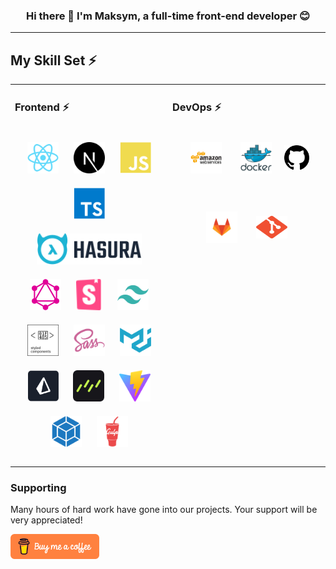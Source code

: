 ### <div align="center">Hi there 👋 I'm Maksym, a full-time front-end developer 😊</div>

---

## My Skill Set ⚡

<table><tr><td valign="top" width="33%">

### Frontend ⚡

<div align="center" style="display: flex; align-items: center; justify-content: center; gap: 10px; flex-wrap: wrap;">

<a href="https://reactjs.org/" target="_blank"><img style="margin: 10px" src="icons/react-colored.svg" alt="React" height="50" /></a>
<a href="https://nextjs.org/" target="_blank"><img style="margin: 10px" src="icons/nextjs-colored.svg" alt="React" height="50" /></a>
<a href="https://www.javascript.com/" target="_blank"><img style="margin: 10px" src="icons/javascript-colored.svg" alt="JavaScript" height="50" /></a>  
<a href="https://www.typescriptlang.org/" target="_blank"><img style="margin: 10px" src="icons/typescript-colored.svg" alt="TypeScript" height="50" /></a>
<a href="https://hasura.io/" target="_blank"><img style="margin: 10px" src="icons/hasura.svg" alt="TypeScript" height="50" /></a>
<a href="https://graphql.org/" target="_blank"><img style="margin: 10px" src="icons/graphql.svg" alt="TypeScript" height="50" /></a>
<a href="https://storybook.js.org/" target="_blank"><img style="margin: 10px" src="icons/storybook.svg" alt="TypeScript" height="50" /></a>
<a href="https://tailwindcss.com/" target="_blank"><img style="margin: 10px" src="icons/tailwindcss-colored.svg" alt="TypeScript" height="50" /></a>
<a href="https://styled-components.com/" target="_blank"><img style="margin: 10px" src="icons/styled-components.svg" alt="TypeScript" height="50" /></a>
<a href="https://sass-lang.com/" target="_blank"><img style="margin: 10px" src="icons/sass-colored.svg" alt="TypeScript" height="50" /></a>
<a href="https://mui.com/" target="_blank"><img style="margin: 10px" src="icons/materialui-colored.svg" alt="TypeScript" height="50" /></a>
<a href="https://www.prisma.io/" target="_blank"><img style="margin: 10px" src="icons/prisma-logo.svg" alt="TypeScript" height="50" /></a>
<a href="https://orm.drizzle.team/" target="_blank"><img style="margin: 10px" src="icons/drizzle-orm.svg" alt="TypeScript" height="50" /></a>
<a href="https://vitejs.dev/" target="_blank"><img style="margin: 10px" src="icons/vite-colored.svg" alt="TypeScript" height="50" /></a>
<a href="https://webpack.js.org/" target="_blank"><img style="margin: 10px" src="icons/webpack-colored.svg" alt="TypeScript" height="50" /></a>
<a href="https://gulpjs.com/" target="_blank"><img style="margin: 10px" src="icons/gulp-plain.svg" alt="TypeScript" height="50" /></a>

</div>

</td><td valign="top" width="33%">

### DevOps ⚡

<div align="center" style="display: flex; align-items: center; justify-content: center; gap: 10px; flex-wrap: wrap;">

<a href="https://aws.amazon.com/" target="_blank"><img style="margin: 10px; width: 50px" src="icons/amazonwebservices-original-wordmark.svg" alt="AWS" height="50" /></a>

<a href="https://www.docker.com/" target="_blank"><img style="margin: 10px; width: 50px" src="icons/docker-original-wordmark.svg" alt="AWS" height="50" /></a>

<a href="https://github.com/" target="_blank"><img style="height: 40px !important;width: 140p !important;" src="icons/github.svg" alt="Git" height="50" /></a>

<a href="https://about.gitlab.com/" target="_blank"><img style="margin: 10px; width: 50px" src="icons/gitlab.svg" alt="Git" height="50" /></a>

<a href="https://git-scm.com/" target="_blank" rel="noreferrer"><img style="margin: 10px; width: 50px" src="icons/git-colored.svg" width="36" height="36" alt="Git" /></a>

</div>

</td></tr></table>

### Supporting

Many hours of hard work have gone into our projects. Your support will be very appreciated!

<a href="https://www.buymeacoffee.com/lifinhime" target="_blank"><img src="icons/buymeacoffee-orange.svg" alt="Buy Me A Coffee" style="height: 40px !important;width: 140p !important;"></a>
